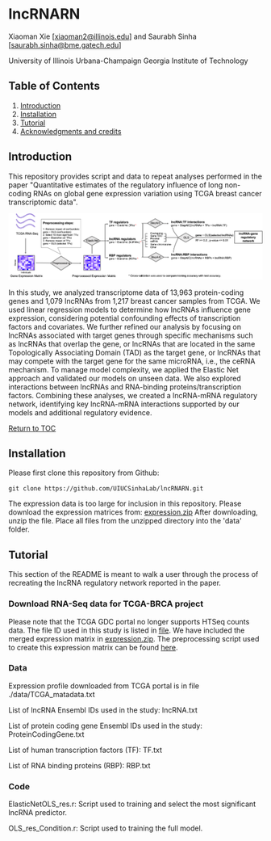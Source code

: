 # lncRNARN

Xiaoman Xie [xiaoman2@illinois.edu] and Saurabh Sinha [saurabh.sinha@bme.gatech.edu]

University of Illinois Urbana-Champaign
Georgia Institute of Technology

## Table of Contents
1. [Introduction](#introduction)
2. [Installation](#installation)
3. [Tutorial](#tutorial)
4. [Acknowledgments and credits](#acknowledgments-and-credits)


## Introduction

This repository provides script and data to repeat analyses performed in the paper "Quantitative estimates of the regulatory influence of long non-coding RNAs on global gene expression variation using TCGA breast cancer transcriptomic data".



![Method Overview](images/Figure1A.png)

In this study, we analyzed transcriptome data of 13,963 protein-coding genes and 1,079 lncRNAs from 1,217 breast cancer samples from TCGA. We used linear regression models to determine how lncRNAs influence gene expression, considering potential confounding effects of transcription factors and covariates. We further refined our analysis by focusing on lncRNAs associated with target genes through specific mechanisms such as lncRNAs that overlap the gene, or lncRNAs that are located in the same Topologically Associating Domain (TAD) as the target gene, or lncRNAs that may compete with the target gene for the same microRNA, i.e., the ceRNA mechanism. To manage model complexity, we applied the Elastic Net approach and validated our models on unseen data. We also explored interactions between lncRNAs and RNA-binding proteins/transcription factors. Combining these analyses, we created a lncRNA-mRNA regulatory network, identifying key lncRNA-mRNA interactions supported by our models and additional regulatory evidence.

[Return to TOC](#table-of-contents)

## Installation
Please first clone this repository from Github: 
```
git clone https://github.com/UIUCSinhaLab/lncRNARN.git
```
The expression data is too large for inclusion in this repository. Please download the expression matrices from: [expression.zip](https://drive.google.com/file/d/1au0Pt4xWyxsqHtWWCciS17pcY1srjoDz/view?usp=sharing) After downloading, unzip the file. Place all files from the unzipped directory into the 'data' folder.

## Tutorial
This section of the README is meant to walk a user through the process of recreating the lncRNA regulatory network reported in the paper.

### Download RNA-Seq data for TCGA-BRCA project
Please note that the TCGA GDC portal no longer supports HTSeq counts data. The file ID used in this study is listed in [file](data/TCGA_matadata.txt). We have included the merged expression matrix in [expression.zip](https://drive.google.com/file/d/1au0Pt4xWyxsqHtWWCciS17pcY1srjoDz/view?usp=sharing). The preprocessing script used to create this expression matrix can be found [here](code/).

### Data
Expression profile downloaded from TCGA portal is in file ./data/TCGA_matadata.txt

List of lncRNA Ensembl IDs used in the study: lncRNA.txt

List of protein coding gene Ensembl IDs used in the study: ProteinCodingGene.txt

List of human transcription factors (TF): TF.txt

List of RNA binding proteins (RBP): RBP.txt


### Code
ElasticNetOLS_res.r: Script used to training and select the most significant lncRNA predictor.

OLS_res_Condition.r: Script used to training the full model.
